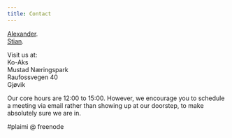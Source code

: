```yaml
---
title: Contact
---
```

[Alexander](mailto:alexander@plaimi.net).  
[Stian](mailto:stian@plaimi.net).

Visit us at:  
Ko-Aks  
Mustad Næringspark  
Raufossvegen 40  
Gjøvik

Our core hours are 12:00 to 15:00. However, we encourage you to schedule a
meeting via email rather than showing up at our doorstep, to make absolutely
sure we are in.

\#plaimi @ freenode 
